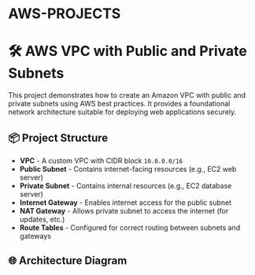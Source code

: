 # AWS-PROJECTS

# 🛠️ AWS VPC with Public and Private Subnets

This project demonstrates how to create an Amazon VPC with public and private subnets using AWS best practices. It provides a foundational network architecture suitable for deploying web applications securely.

## 📦 Project Structure

- **VPC** - A custom VPC with CIDR block `10.0.0.0/16`
- **Public Subnet** - Contains internet-facing resources (e.g., EC2 web server)
- **Private Subnet** - Contains internal resources (e.g., EC2 database server)
- **Internet Gateway** - Enables internet access for the public subnet
- **NAT Gateway** - Allows private subnet to access the internet (for updates, etc.)
- **Route Tables** - Configured for correct routing between subnets and gateways

## 🌐 Architecture Diagram

